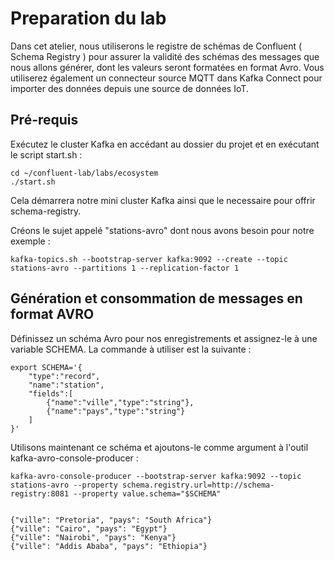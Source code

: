 # Preparation du lab

Dans cet atelier, nous utiliserons le registre de schémas de Confluent ( Schema Registry ) pour assurer la validité des schémas des messages que nous allons générer, dont les valeurs seront formatées en format Avro. Vous utiliserez également un connecteur source MQTT dans Kafka Connect pour importer des données depuis une source de données IoT.

## Pré-requis
Exécutez le cluster Kafka en accédant au dossier du projet et en exécutant le script start.sh :

    cd ~/confluent-lab/labs/ecosystem
    ./start.sh

Cela démarrera notre mini cluster Kafka ainsi que le necessaire pour offrir schema-registry.

Créons le sujet appelé "stations-avro" dont nous avons besoin pour notre exemple :

    kafka-topics.sh --bootstrap-server kafka:9092 --create --topic stations-avro --partitions 1 --replication-factor 1

## Génération et consommation de messages en format AVRO

Définissez un schéma Avro pour nos enregistrements et assignez-le à une variable SCHEMA. La commande à utiliser est la suivante :

    export SCHEMA='{
        "type":"record",
        "name":"station",
        "fields":[
            {"name":"ville","type":"string"},
            {"name":"pays","type":"string"}
        ]
    }'  

Utilisons maintenant ce schéma et ajoutons-le comme argument à l'outil kafka-avro-console-producer :

    kafka-avro-console-producer --bootstrap-server kafka:9092 --topic stations-avro --property schema.registry.url=http://schema-registry:8081 --property value.schema="$SCHEMA"


    {"ville": "Pretoria", "pays": "South Africa"}
    {"ville": "Cairo", "pays": "Egypt"}
    {"ville": "Nairobi", "pays": "Kenya"}
    {"ville": "Addis Ababa", "pays": "Ethiopia"}